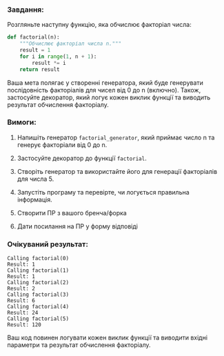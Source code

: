 ### Завдання:

Розгляньте наступну функцію, яка обчислює факторіал числа:

```python
def factorial(n):
    """Обчислює факторіал числа n."""
    result = 1
    for i in range(1, n + 1):
        result *= i
    return result
```

Ваша мета полягає у створенні генератора, який буде генерувати послідовність факторіалів для чисел від 0 до n (включно). Також, застосуйте декоратор, який логує кожен виклик функції та виводить результат обчислення факторіалу.

### Вимоги:

1. Напишіть генератор `factorial_generator`, який приймає число n та генерує факторіали від 0 до n.



3. Застосуйте декоратор до функції `factorial`.

4. Створіть генератор та використайте його для генерації факторіалів для числа 5.

5. Запустіть програму та перевірте, чи логується правильна інформація.

6. Створити ПР з вашого бренча/форка

7. Дати посилання на ПР у форму відповіді

### Очікуваний результат:

```
Calling factorial(0)
Result: 1
Calling factorial(1)
Result: 1
Calling factorial(2)
Result: 2
Calling factorial(3)
Result: 6
Calling factorial(4)
Result: 24
Calling factorial(5)
Result: 120
```

Ваш код повинен логувати кожен виклик функції та виводити вхідні параметри та результат обчислення факторіалу.